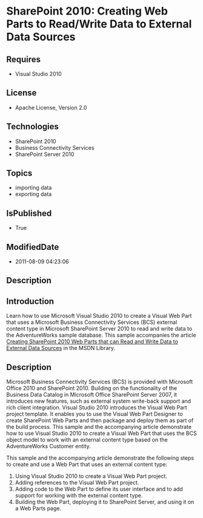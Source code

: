 # SharePoint 2010: Creating Web Parts to Read/Write Data to External Data Sources
## Requires
* Visual Studio 2010
## License
* Apache License, Version 2.0
## Technologies
* SharePoint 2010
* Business Connectivity Services
* SharePoint Server 2010
## Topics
* importing data
* exporting data
## IsPublished
* True
## ModifiedDate
* 2011-08-09 04:23:06
## Description

<h2><strong>Introduction</strong></h2>
<p>Learn how to use Microsoft Visual Studio 2010 to create a Visual Web Part that uses a Microsoft Business Connectivity Services (BCS) external content type in Microsoft SharePoint Server 2010 to read and write data to the AdventureWorks sample database. This
 sample accompanies the article <a href="http://msdn.microsoft.com/en-us/library/ff769953.aspx">
Creating SharePoint 2010 Web Parts that can Read and Write Data to External Data Sources</a> in the MSDN Library.</p>
<h2><strong>Description</strong></h2>
<p>Microsoft Business Connectivity Services (BCS) is provided with Microsoft Office 2010 and SharePoint 2010. Building on the functionality of the Business Data Catalog in Microsoft Office SharePoint Server 2007, it introduces new features, such as external
 system write-back support and rich client integration. Visual Studio 2010 introduces the Visual Web Part project template. It enables you to use the Visual Web Part Designer to create SharePoint Web Parts and then package and deploy them as part of the build
 process. This sample and the accompanying article demonstrate how to use Visual Studio 2010 to create a Visual Web Part that uses the BCS object model to work with an external content type based on the AdventureWorks Customer entity.</p>
<p>This sample and the accompanying article demonstrate the following steps to create and use a Web Part that uses an external content type:</p>
<ol>
<li>Using Visual Studio 2010 to create a Visual Web Part project. </li><li>Adding references to the Visual Web Part project. </li><li>Adding code to the Web Part to define its user interface and to add support for working with the external content type.
</li><li>Building the Web Part, deploying it to SharePoint Server, and using it on a Web Parts page.
</li></ol>

